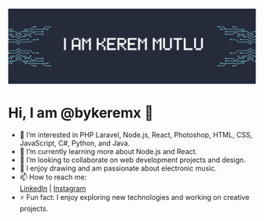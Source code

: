 ![Banner](banner.png)
# Hi, I am  @bykeremx 👋
- 👀 I’m interested in PHP Laravel, Node.js, React, Photoshop, HTML, CSS, JavaScript, C#, Python, and Java.
- 🌱 I’m currently learning more about Node.js and React.
- 💞️ I’m looking to collaborate on web development projects and design.
- 🎨 I enjoy drawing and am passionate about electronic music.
- 📫 How to reach me:  
  [LinkedIn](https://www.linkedin.com/in/yourprofile) | [Instagram](https://www.instagram.com/yourprofile)
- ⚡ Fun fact: I enjoy exploring new technologies and working on creative projects.
